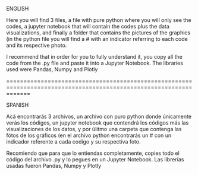 ENGLISH


Here you will find 3 files, a file with pure python where you will only see the codes, a jupyter notebook that will contain the codes plus the data visualizations, and finally a folder that contains the pictures of the graphics (in the python file you will find a # with an indicator referring to each code and its respective photo.

I recommend that in order for you to fully understand it, you copy all the code from the .py file and paste it into a Jupyter Notebook. The libraries used were Pandas, Numpy and Plotly

===================================================================================================================

SPANISH

Acá encontrarás 3 archivos, un archivo con puro python donde únicamente verás los códigos, un jupyter notebook que contendrá los códigos más las visualizaciones de los datos, y por úlitmo una carpeta que contenga las fótos de los gráficos (en el archivo python encontrarás  un # con un indicador referente a cada codigo y su respectiva foto.

Recomiendo que para que lo entiendas completamente, copies todo el código del archivo .py y lo pegues en un Jupyter Notebook. Las librerías usadas fueron Pandas, Numpy y Plotly 
